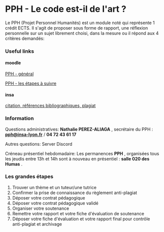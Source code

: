 # PPH - Le code est-il de l'art ?

Le PPH (Projet Personnel Humanités) est un module noté qui représente 1 crédit ECTS. Il s'agit de proposer sous forme de rapport, une réflexion personnelle sur un sujet librement choisi, dans la mesure ou il répond aux 4 critères demandés:

### Useful links

#### moodle

[PPH - général](https://moodle.insa-lyon.fr/course/view.php?id=5023)

[PPH - les étapes à suivre](https://moodle.insa-lyon.fr/course/view.php?id=7130)

#### insa

[citation, références bibliographiques, plagiat](https://referencesbibliographiques.insa-lyon.fr/)

### Information

Questions administratives: **Nathalie PEREZ-ALIAGA** , secrétaire du PPH : **pph@insa-lyon.fr** / **04 72 43 61 17**

Autres questions: Server Discord

Créneau présentiel hebdomadaire: Les permanences **PPH** , organisées tous les jeudis entre 13h et 14h sont à nouveau en présentiel : **salle 020 des Humas** .

### Les grandes étapes

1. Trouver un thème et un tuteur/une tutrice
2. Confirmer la prise de connaissance du règlement anti-plagiat
3. Déposer votre contrat pédagogique
4. Déposer votre contrat pédagogique validé
5. Organiser votre soutenance
6. Remettre votre rapport et votre fiche d'évaluation de soutenance
7. Déposer votre fiche d'évaluation et votre rapport final pour contrôle anti-plagiat et archivage
